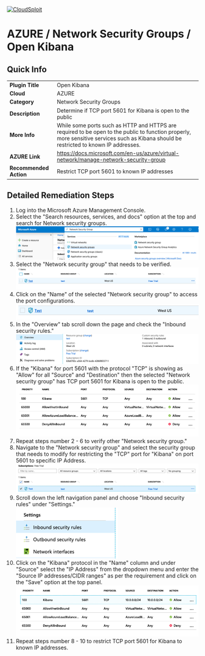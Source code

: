 [![CloudSploit](https://cloudsploit.com/img/logo-new-big-text-100.png "CloudSploit")](https://cloudsploit.com)

# AZURE / Network Security Groups / Open Kibana

## Quick Info

| | |
|-|-|
| **Plugin Title** | Open Kibana |
| **Cloud** | AZURE |
| **Category** | Network Security Groups |
| **Description** | Determine if TCP port 5601 for Kibana is open to the public |
| **More Info** | While some ports such as HTTP and HTTPS are required to be open to the public to function properly, more sensitive services such as Kibana should be restricted to known IP addresses. |
| **AZURE Link** | https://docs.microsoft.com/en-us/azure/virtual-network/manage-network-security-group |
| **Recommended Action** | Restrict TCP port 5601 to known IP addresses |

## Detailed Remediation Steps

1. Log into the Microsoft Azure Management Console.
2. Select the "Search resources, services, and docs" option at the top and search for Network security groups. </br> <img src="/resources/azure/networksecuritygroups/open-kibana/step2.png"/>
3. Select the "Network security group" that needs to be verified. </br> <img src="/resources/azure/networksecuritygroups/open-kibana/step3.png"/>
4. Click on the "Name" of the selected "Network security group" to access the port configurations. </br> <img src="/resources/azure/networksecuritygroups/open-kibana/step4.png"/>
5. In the "Overview" tab scroll down the page and check the "Inbound security rules." </br> <img src="/resources/azure/networksecuritygroups/open-kibana/step5.png"/>
6. If the "Kibana" for port 5601 with the protocol "TCP" is showing as "Allow" for all "Source" and "Destination" then the selected  "Network security group" has TCP port 5601 for Kibana is open to the public. </br> <img src="/resources/azure/networksecuritygroups/open-kibana/step6.png"/>
7. Repeat steps number 2 - 6 to verify other "Network security group." </br>
8. Navigate to the "Network security group" and select the security group that needs to modify for restricting the "TCP" port for "Kibana" on port 5601 to specific IP Address.</br> <img src="/resources/azure/networksecuritygroups/open-kibana/step8.png"/>
9. Scroll down the left navigation panel and choose "Inbound security rules" under "Settings."</br> <img src="/resources/azure/networksecuritygroups/open-kibana/step9.png"/>
10. Click on the "Kibana" protocol in the "Name" column and under "Source" select the "IP Address" from the dropdown menu and enter the "Source IP addresses/CIDR ranges" as per the requirement and click on the "Save" option at the top panel. </br> <img src="/resources/azure/networksecuritygroups/open-kibana/step10.png"/>
11. Repeat steps number 8 - 10 to restrict TCP port 5601 for Kibana to known IP addresses.</br>
